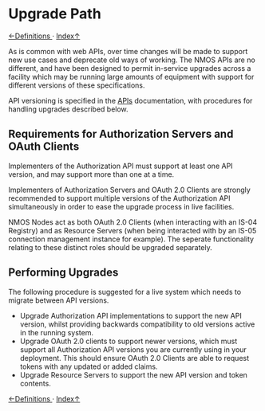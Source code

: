 # Upgrade Path

[←Definitions ](5.0._Definitions.md) · [ Index↑ ](..)



As is common with web APIs, over time changes will be made to support new use cases and deprecate old ways of working.
The NMOS APIs are no different, and have been designed to permit in-service upgrades across a facility which may be
running large amounts of equipment with support for different versions of these specifications.

API versioning is specified in the [APIs](2.0._APIs.md) documentation, with procedures for handling upgrades described
below.

## Requirements for Authorization Servers and OAuth Clients

Implementers of the Authorization API must support at least one API version, and may support more than one at a time.

Implementers of Authorization Servers and OAuth 2.0 Clients are strongly recommended to support multiple versions of the
Authorization API simultaneously in order to ease the upgrade process in live facilities.

NMOS Nodes act as both OAuth 2.0 Clients (when interacting with an IS-04 Registry) and as Resource Servers (when being
interacted with by an IS-05 connection management instance for example). The seperate functionality relating to these
distinct roles should be upgraded separately.

## Performing Upgrades

The following procedure is suggested for a live system which needs to migrate between API versions.

*   Upgrade Authorization API implementations to support the new API version, whilst providing backwards compatibility
to old versions active in the running system.
*   Upgrade OAuth 2.0 clients to support newer versions, which must support all Authorization API versions you are
currently using in your deployment. This should ensure OAuth 2.0 Clients are able to request tokens with any updated or
added claims.
*   Upgrade Resource Servers to support the new API version and token contents.

[←Definitions ](5.0._Definitions.md) · [ Index↑ ](..)
